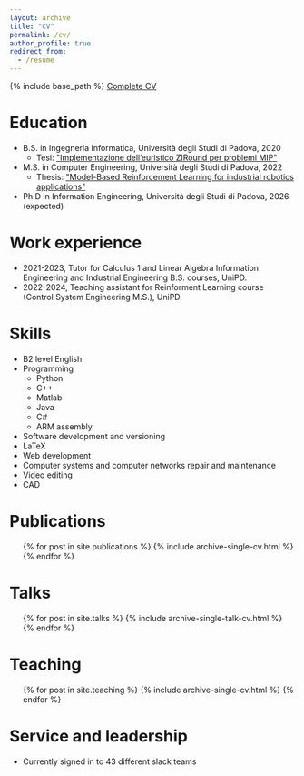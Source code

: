 ```yaml
---
layout: archive
title: "CV"
permalink: /cv/
author_profile: true
redirect_from:
  - /resume
---
```


{% include base_path %}
<a href="https://turcato-niccolo.github.io/files/CV.pdf">Complete CV</a> <br/>

Education
======
* B.S. in Ingegneria Informatica, Università degli Studi di Padova, 2020 
  * Tesi: <a href="https://turcato-niccolo.github.io/files/turcato_niccolo_tesi_triennale.pdf">"Implementazione dell’euristico ZIRound
per problemi MIP"</a>
* M.S. in Computer Engineering, Università degli Studi di Padova, 2022
  * Thesis: <a href="https://turcato-niccolo.github.io/files/Master_Thesis___Turcato_Niccolo.pdf">"Model-Based Reinforcement Learning for
industrial robotics applications"</a>
* Ph.D in Information Engineering, Università degli Studi di Padova, 2026 (expected)

Work experience
======
* 2021-2023, Tutor for Calculus 1 and Linear Algebra Information Engineering and Industrial Engineering B.S. courses, UniPD.
* 2022-2024, Teaching assistant for Reinforment Learning course (Control System Engineering M.S.), UniPD.


Skills
======
* B2 level English
* Programming 
  * Python
  * C++
  * Matlab
  * Java
  * C#
  * ARM assembly
* Software development and versioning
* LaTeX
* Web development
* Computer systems and computer networks repair and maintenance
* Video editing
* CAD

Publications
======
  <ul>{% for post in site.publications %}
    {% include archive-single-cv.html %}
  {% endfor %}</ul>
  
Talks
======
  <ul>{% for post in site.talks %}
    {% include archive-single-talk-cv.html %}
  {% endfor %}</ul>
  
Teaching
======
  <ul>{% for post in site.teaching %}
    {% include archive-single-cv.html %}
  {% endfor %}</ul>
  
Service and leadership
======
* Currently signed in to 43 different slack teams

